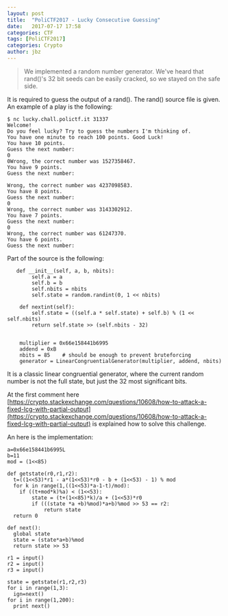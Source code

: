 ```yaml
---
layout: post
title:  "PoliCTF2017 - Lucky Consecutive Guessing"
date:   2017-07-17 17:58
categories: CTF
tags: [PoliCTF2017]
categories: Crypto
author: jbz
---
```


> We implemented a random number generator. We've heard that rand()'s 32 bit seeds can be easily cracked, so we stayed on the safe side.

It is required to guess the output of a rand(). The rand() source file is given. An example of a play is the following:
```
$ nc lucky.chall.polictf.it 31337
Welcome!
Do you feel lucky? Try to guess the numbers I'm thinking of.
You have one minute to reach 100 points. Good Luck!
You have 10 points.
Guess the next number:
0
0Wrong, the correct number was 1527358467.
You have 9 points.
Guess the next number:

Wrong, the correct number was 4237098583.
You have 8 points.
Guess the next number:
0
Wrong, the correct number was 3143302912.
You have 7 points.
Guess the next number:
0
Wrong, the correct number was 61247370.
You have 6 points.
Guess the next number:
```

Part of the source is the following:
```
   def __init__(self, a, b, nbits):
        self.a = a
        self.b = b
        self.nbits = nbits
        self.state = random.randint(0, 1 << nbits)

    def nextint(self):
        self.state = ((self.a * self.state) + self.b) % (1 << self.nbits)
        return self.state >> (self.nbits - 32)


    multiplier = 0x66e158441b6995
    addend = 0xB
    nbits = 85    # should be enough to prevent bruteforcing
    generator = LinearCongruentialGenerator(multiplier, addend, nbits)
```

It is a classic linear congruential generator, where the current random number is not the full state, but just the 32 most significant bits.


At the first comment here [https://crypto.stackexchange.com/questions/10608/how-to-attack-a-fixed-lcg-with-partial-output](https://crypto.stackexchange.com/questions/10608/how-to-attack-a-fixed-lcg-with-partial-output) is explained how to solve this challenge.

An here is the implementation:
```
a=0x66e158441b6995L
b=11
mod = (1<<85)

def getstate(r0,r1,r2):
  t=((1<<53)*r1 - a*(1<<53)*r0 - b + (1<<53) - 1) % mod
  for k in range(1,((1<<53)*a-1-t)/mod):
    if ((t+mod*k)%a) < (1<<53):
        state = (t+(1<<85)*k)/a + (1<<53)*r0
        if (((state *a +b)%mod)*a+b)%mod >> 53 == r2:
            return state
  return 0

def next():
  global state
  state = (state*a+b)%mod
  return state >> 53

r1 = input()
r2 = input()
r3 = input()

state = getstate(r1,r2,r3)
for i in range(1,3):
  ign=next()
for i in range(1,200):
  print next()
```

